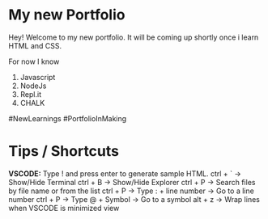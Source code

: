 # My new Portfolio

Hey! Welcome to my new portfolio. It will be coming up shortly once i learn HTML and CSS.

For now I know
1. Javascript
2. NodeJs
3. Repl.it
4. CHALK

#NewLearnings #PortfolioInMaking


# Tips / Shortcuts

**VSCODE:**
Type ! and press enter to generate sample HTML.
ctrl + ` -> Show/Hide Terminal
ctrl + B -> Show/Hide Explorer
ctrl + P -> Search files by file name or from the list
ctrl + P -> Type : + line number -> Go to a line number
ctrl + P -> Type @ + Symbol -> Go to a symbol
alt + z  -> Wrap lines when VSCODE is minimized view
